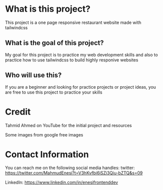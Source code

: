 # What is this project?
This project is a one page responsive restaurant website made with tailwindcss

## What is the goal of this project?
My goal for this project is to practice my web development skills and also to practice how to use tailwindcss to build highly responive websites

## Who will use this?
If you are a beginner and looking for practice projects or project ideas, you are free to use this project to practice your skills

# Credit
Tahmid Ahmed on YouTube for the initial project and resources

Some images from google free images

# Contact Information
You can reach me on the following social media handles:
twitter: https://twitter.com/MahmudEnesi?t=V3hKvfbi6iSZi3Qiu-bZTQ&s=09

LinkedIn: https://www.linkedin.com/in/enesifrontenddev
